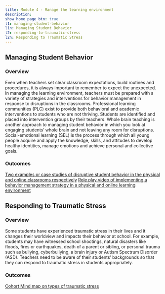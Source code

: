 ```yaml
---
title: Module 4 - Manage the learning environment
description: 
show_home_page_btn: true
l1: managing-student-behavior
l1n: Managing Student Behavior
l2: responding-to-traumatic-stress
l2n: Responding to Traumatic Stress
---
```


## Managing Student Behavior
### Overview
Even when teachers set clear classroom expectations, build routines and procedures, it is always important to remember to expect the unexpected. In managing the learning environment, teachers must be prepared with a variety of strategies and interventions for behavior management in response to disruptions in the classrooms. Professional learning communities (PLC) exist to provide both behavioral and academic interventions to students who are not thriving. Students are identified and placed into intervention groups by their teachers. Whole brain teaching is another approach to managing student behavior in which you look at engaging students’ whole brain and not leaving any room for disruptions. Social-emotional learning (SEL) is the process through which all young people acquire and apply the knowledge, skills, and attitudes to develop healthy identities, manage emotions and achieve personal and collective goals.
### Outcomes
[Two examples or case studies of disruptive student behavior in the physical and online classrooms respectively](https://docs.google.com/document/d/13CxoOLHUe07-Bk04XTPRVVqwQZP_joBjKgYb9jtXKqM/edit)
[Role play video of implementing a behavior management strategy in a physical and online learning environment](https://spatblan.github.io/fast-and-slow/static/4-4.mp4)

## Responding to Traumatic Stress
### Overview
Some students have experienced traumatic stress in their lives and it changes their worldview and impacts their behavior at school. For example, students may have witnessed school shootings, natural disasters like  floods, fires or earthquakes, death of a parent or sibling, or personal trauma such as bullying, cyberbullying, a brain injury or Autism Spectrum Disorder (ASD). Teachers need to be aware of their students’ backgrounds so that they can respond to traumatic stress in students appropriately.
### Outcomes
[Cohort Mind map on types of traumatic stress](https://padlet.com/jamiyeo/uaxz328m7sv2acwx)
